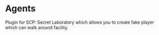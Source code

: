 # Agents

Plugin for SCP: Secret Laboratory which allows you to create fake player which can walk around facility.

